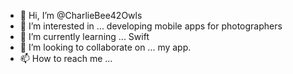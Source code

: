 - 👋 Hi, I’m @CharlieBee42Owls
- 👀 I’m interested in ... developing mobile apps for photographers
- 🌱 I’m currently learning ... Swift
- 💞️ I’m looking to collaborate on ... my app.
- 📫 How to reach me ... 

<!---
CharlieBee42Owls/CharlieBee42Owls is a ✨ special ✨ repository because its `README.md` (this file) appears on your GitHub profile.
You can click the Preview link to take a look at your changes.
--->
